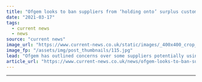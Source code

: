 ```yaml
---
title: "Ofgem looks to ban suppliers from ‘holding onto’ surplus customer credit balances past one year mark"
date: "2021-03-17"
tags: 
  - current news
  - news
source: "current news"
image_url: "https://www.current-news.co.uk/static/images/_400x400_crop_center-center/Npower-Smart-Meter-Npower.jpg"
image_fp: "/assets/img/post_thumbnails/115.jpg"
lead: "​Ofgem has outlined concerns over some suppliers potentially using surplus customer credit balances to fund 'otherwise unsustainable business practices'."
article_url: "https://www.current-news.co.uk/news/ofgem-looks-to-ban-suppliers-from-holding-onto-surplus-customer-credit-balances-past-one-year-mark?utm_source=rss-feeds&utm_medium=rss&utm_campaign=rss"
---
```


---

